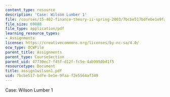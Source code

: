 ```yaml
---
content_type: resource
description: 'Case: Wilson Lumber 1'
file: /courses/15-402-finance-theory-ii-spring-2003/7bcbe517bdfebe1e9faaf2e5564af349_assign1wilson1.pdf
file_size: 69888
file_type: application/pdf
learning_resource_types:
- Assignments
license: https://creativecommons.org/licenses/by-nc-sa/4.0/
ocw_type: OCWFile
parent_title: Assignments
parent_type: CourseSection
parent_uid: 47739ec7-f45f-d12f-fc5e-4ab9950bd1f5
resourcetype: Document
title: assign1wilson1.pdf
uid: 7bcbe517-bdfe-be1e-9faa-f2e5564af349
---
```

Case: Wilson Lumber 1